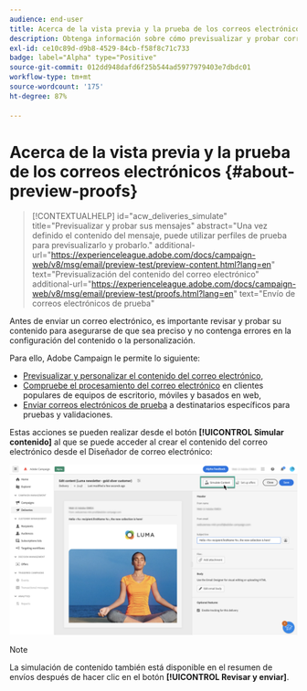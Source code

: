 ```yaml
---
audience: end-user
title: Acerca de la vista previa y la prueba de los correos electrónicos
description: Obtenga información sobre cómo previsualizar y probar correos electrónicos
exl-id: ce10c89d-d9b8-4529-84cb-f58f8c71c733
badge: label="Alpha" type="Positive"
source-git-commit: 012dd948dafd6f25b544ad5977979403e7dbdc01
workflow-type: tm+mt
source-wordcount: '175'
ht-degree: 87%

---
```


# Acerca de la vista previa y la prueba de los correos electrónicos {#about-preview-proofs}

>[!CONTEXTUALHELP]
>id="acw_deliveries_simulate"
>title="Previsualizar y probar sus mensajes"
>abstract="Una vez definido el contenido del mensaje, puede utilizar perfiles de prueba para previsualizarlo y probarlo."
>additional-url="https://experienceleague.adobe.com/docs/campaign-web/v8/msg/email/preview-test/preview-content.html?lang=en" text="Previsualización del contenido del correo electrónico"
>additional-url="https://experienceleague.adobe.com/docs/campaign-web/v8/msg/email/preview-test/proofs.html?lang=en" text="Envío de correos electrónicos de prueba"

Antes de enviar un correo electrónico, es importante revisar y probar su contenido para asegurarse de que sea preciso y no contenga errores en la configuración del contenido o la personalización.

Para ello, Adobe Campaign le permite lo siguiente:

* [Previsualizar y personalizar el contenido del correo electrónico](preview-content.md),
* [Compruebe el procesamiento del correo electrónico](#rendering) en clientes populares de equipos de escritorio, móviles y basados en web,
* [Enviar correos electrónicos de prueba](proofs.md) a destinatarios específicos para pruebas y validaciones.

Estas acciones se pueden realizar desde el botón **[!UICONTROL Simular contenido]** al que se puede acceder al crear el contenido del correo electrónico desde el Diseñador de correo electrónico:

![](assets/simulate.png)

>[!NOTE]
>
>La simulación de contenido también está disponible en el resumen de envíos después de hacer clic en el botón **[!UICONTROL Revisar y enviar]**.
